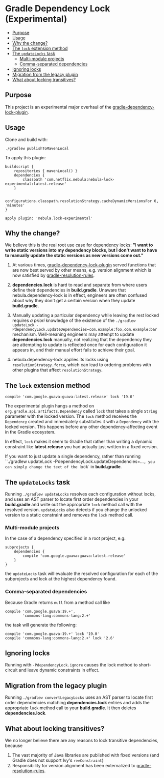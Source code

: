 # Gradle Dependency Lock (Experimental)

<!-- START doctoc generated TOC please keep comment here to allow auto update -->
<!-- DON'T EDIT THIS SECTION, INSTEAD RE-RUN doctoc TO UPDATE -->
- [Purpose](#purpose)
- [Usage](#usage)
- [Why the change?](#why-the-change)
- [The `lock` extension method](#the-lock-extension-method)
- [The `updateLocks` task](#the-updatelocks-task)
  - [Multi-module projects](#multi-module-projects)
  - [Comma-separated dependencies](#comma-separated-dependencies)
- [Ignoring locks](#ignoring-locks)
- [Migration from the legacy plugin](#migration-from-the-legacy-plugin)
- [What about locking transitives?](#what-about-locking-transitives)

<!-- END doctoc generated TOC please keep comment here to allow auto update -->

## Purpose

This project is an experimental major overhaul of the [gradle-dependency-lock-plugin](https://github.com/nebula-plugins/gradle-dependency-lock-plugin).

## Usage

Clone and build with:

    ./gradlew publishToMavenLocal

To apply this plugin:

    buildscript {
        repositories { mavenLocal() }
        dependencies {
            classpath 'com.netflix.nebula:nebula-lock-experimental:latest.release'
        }

        configurations.classpath.resolutionStrategy.cacheDynamicVersionsFor 0, 'minutes'
    }

    apply plugin: 'nebula.lock-experimental'

## Why the change?

We believe this is the real root use case for dependency locks: **"I want to write static versions into my
dependency blocks, but I don't want to have to manually update the static versions as new versions come out."**

1. At various times, [gradle-dependency-lock-plugin](https://github.com/nebula-plugins/gradle-dependency-lock-plugin) served functions that are now
best served by other means, e.g. version alignment which is now satisfied by [gradle-resolution-rules](https://github.com/nebula-plugins/gradle-resolution-rules-plugin).

2. **dependencies.lock** is hard to read and separate from where users define their dependencies in **build.gradle**. Unaware
that nebula.dependency-lock is in effect, engineers are often confused about why they don't get a certain version when they update
 **build.gradle**.

3. Manually updating a particular dependency while leaving the rest locked requires *a priori* knowledge of
 the existence of the `./gradlew updateLock -PdependencyLock.updateDependencies=com.example:foo,com.example:bar` mechanism. Well-meaning
 engineers may attempt to update **dependencies.lock** manually, not realizing that the dependency they are attempting to update
 is reflected once for each configuration it appears in, and their manual effort fails to achieve their goal.

4. nebula.dependency-lock applies its locks using `resolutionStrategy.force`, which can lead to ordering problems with other
plugins that affect `resolutionStrategy`.

## The `lock` extension method

    compile 'com.google.guava:guava:latest.release' lock '19.0'

The experimental plugin hangs a method on `org.gradle.api.artifacts.Dependency` called `lock` that takes a single `String` parameter with
the locked version. The `lock` method receives the `Dependency` created and immediately substitutes it with a `Dependency` with the locked version.
This happens before any other dependency-affecting event in the Gradle ecosystem.

In effect, `lock` makes it seem to Gradle that rather than writing a dynamic constraint like **latest.release** you had actually just written
in a fixed version.

If you want to just update a single dependency, rather than running ``./gradlew updateLock -PdependencyLock.updateDependencies=...`, you can simply
change the text of the `lock` in **build.gradle**.

## The `updateLocks` task

Running `./gradlew updateLocks` resolves each configuration without locks, and uses an AST parser to locate first order
dependencies in your **build.gradle** and write out the appropriate `lock` method call with the resolved version. `updateLocks`
also detects if you change the unlocked version to a static constraint and removes the `lock` method call.

### Multi-module projects

In the case of a dependency specified in a root project, e.g.

    subprojects {
        dependencies {
            compile 'com.google.guava:guava:latest.release'
        }
    }

the `updateLocks` task will evaluate the resolved configuration for each of the subprojects and lock at the highest dependency found.

### Comma-separated dependencies

Because Gradle returns `null` from a method call like

    compile 'com.google.guava:19.+',
            'commons-lang:commons-lang:2.+'

the task will generate the following:

    compile 'com.google.guava:19.+' lock '19.0'
    compile 'commons-lang:commons-lang:2.+' lock '2.6'

## Ignoring locks

Running with `-PdependencyLock.ignore` causes the lock method to short-circuit and leave dynamic constraints in effect.

## Migration from the legacy plugin

Running `./gradlew convertLegacyLocks` uses an AST parser to locate first order dependencies matching **dependencies.lock**
entries and adds the appropriate `lock` method call to your **build.gradle**. It then deletes **dependencies.lock**.

## What about locking transitives?

We no longer believe there are any reasons to lock transitive dependencies, because

1. The vast majority of Java libraries are published with fixed versions (and Gradle does not support Ivy's `revConstraint`)
2. Responsibility for version alignment has been externalized to [gradle-resolution-rules](https://github.com/nebula-plugins/gradle-resolution-rules-plugin).

